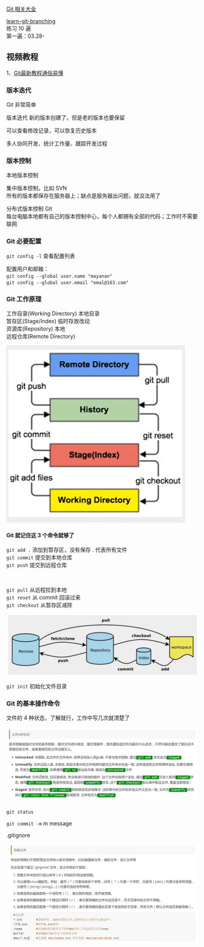 
[Git 相关大全](https://gitee.com/all-about-git)  

[learn-git-branching](https://oschina.gitee.io/learn-git-branching/)  
练习 10 遍  
第一遍：03.28-  



## 视频教程  

1、[Git最新教程通俗易懂](https://www.bilibili.com/video/BV1FE411P7B3?from=search&seid=14100441261883488493)  

### 版本迭代
Git 非常简单  

版本迭代 新的版本创建了，但是老的版本也要保留  

可以查看修改记录，可以恢复历史版本  

多人协同开发、统计工作量、跟踪开发过程  

### 版本控制  
本地版本控制  

集中版本控制，比如 SVN  
所有的版本都保存在服务器上；缺点是服务器出问题，就没法用了  

分布式版本控制 Git  
每台电脑本地都有自己的版本控制中心，每个人都拥有全部的代码；工作时不需要联网  


### Git 必要配置

`git config -l` 查看配置列表  

配置用户和邮箱：  
`git config --global user.name "mayanan"`  
`git config --global user.email "emal@163.com"`  

### Git 工作原理  

工作目录(Working Directory) 本地目录  
暂存区(Stage/Index) 临时存放改动  
资源库(Repository) 本地  
远程仓库(Remote Directory)  

![Git](https://github.com/yananma/python_web/blob/main/%E4%B8%8D%E5%B8%B8%E7%94%A8/img/git.png)  

 #### Git 就记住这 3 个命令就够了   
`git add .` 添加到暂存区，没有保存 . 代表所有文件  
`git commit` 提交到本地仓库  
`git push` 提交到远程仓库  

<br> 

`git pull` 从远程拉到本地  
`git reset` 从 commit 回滚过来  
`git checkout` 从暂存区减除  

![Git1](https://github.com/yananma/python_web/blob/main/%E4%B8%8D%E5%B8%B8%E7%94%A8/img/git1.png)  

`git init` 初始化文件目录  


### Git 的基本操作命令  

文件的 4 种状态，了解就行，工作中写几次就清楚了    

![Git2](https://github.com/yananma/python_web/blob/main/%E4%B8%8D%E5%B8%B8%E7%94%A8/img/git2.png)

`git status`  

`git commit -m` m message  


.gitignore  

![Git3](https://github.com/yananma/python_web/blob/main/%E4%B8%8D%E5%B8%B8%E7%94%A8/img/git3.png)  








